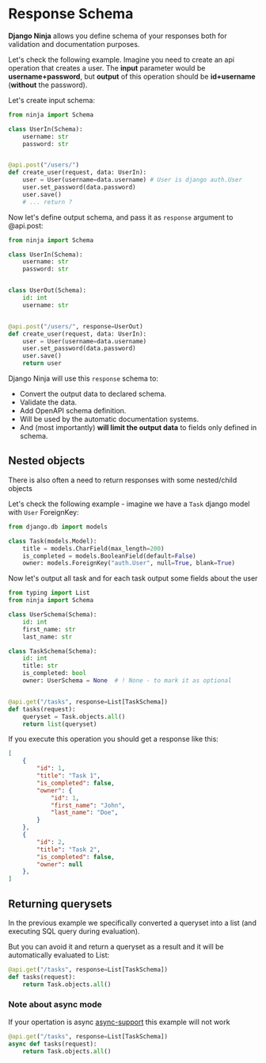 # Response Schema

**Django Ninja** allows you define schema of your responses both for validation and documentation purposes.

Let's check the following example. Imagine you need to create an api operation that creates a user. The **input** parameter would be **username+password**, but **output** of this operation should be **id+username** (**without** the password).

Let's create input schema:

```Python hl_lines="3 5"
from ninja import Schema

class UserIn(Schema):
    username: str
    password: str


@api.post("/users/")
def create_user(request, data: UserIn):
    user = User(username=data.username) # User is django auth.User
    user.set_password(data.password)
    user.save()
    # ... return ?

```

Now let's define output schema, and pass it as `response` argument to @api.post:

```Python hl_lines="8 9 10 13 18"
from ninja import Schema

class UserIn(Schema):
    username: str
    password: str


class UserOut(Schema):
    id: int
    username: str


@api.post("/users/", response=UserOut)
def create_user(request, data: UserIn):
    user = User(username=data.username)
    user.set_password(data.password)
    user.save()
    return user
```

Django Ninja will use this `response` schema to:

 - Convert the output data to declared schema.
 - Validate the data.
 - Add OpenAPI schema definition.
 - Will be used by the automatic documentation systems.
 - And (most importantly) **will limit the output data** to fields only defined in schema.


## Nested objects

There is also often a need to return responses with some nested/child objects

Let's check the following example - imagine we have a `Task` django model with `User` ForeignKey:

```Python  hl_lines="6"
from django.db import models

class Task(models.Model):
    title = models.CharField(max_length=200)
    is_completed = models.BooleanField(default=False)
    owner: models.ForeignKey("auth.User", null=True, blank=True)
```

Now let's output all task and for each task output some fields about the user

```Python  hl_lines="13 16"
from typing import List
from ninja import Schema

class UserSchema(Schema):
    id: int
    first_name: str
    last_name: str

class TaskSchema(Schema):
    id: int
    title: str
    is_completed: bool
    owner: UserSchema = None  # ! None - to mark it as optional


@api.get("/tasks", response=List[TaskSchema])
def tasks(request):
    queryset = Task.objects.all()
    return list(queryset)
```

If you execute this operation you should  get a response like this:

```JSON  hl_lines="6 7 8 9 16"
[
    {
        "id": 1, 
        "title": "Task 1",
        "is_completed": false,
        "owner": {
            "id": 1,
            "first_name": "John",
            "last_name": "Doe",
        }
    },
    {
        "id": 2, 
        "title": "Task 2",
        "is_completed": false,
        "owner": null
    },
]
```

## Returning querysets

In the previous example we specifically converted a queryset into a list (and executing SQL query during evaluation).

But you can avoid it and return a queryset as a result and it will be automatically evaluated to List:

```Python hl_lines="3"
@api.get("/tasks", response=List[TaskSchema])
def tasks(request):
    return Task.objects.all()
```

### Note about async mode

If your opertation is async [async-support](https://django-ninja.rest-framework.com/async-support) this example will not work

```Python hl_lines="2 3"
@api.get("/tasks", response=List[TaskSchema])
async def tasks(request):
    return Task.objects.all()
```
